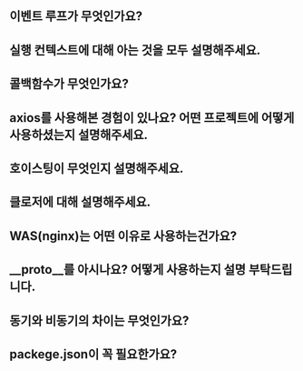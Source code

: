 ## 이벤트 루프가 무엇인가요?
## 실행 컨텍스트에 대해 아는 것을 모두 설명해주세요.
## 콜백함수가 무엇인가요?
## axios를 사용해본 경험이 있나요? 어떤 프로젝트에 어떻게 사용하셨는지 설명해주세요.
## 호이스팅이 무엇인지 설명해주세요.
## 클로저에 대해 설명해주세요.
## WAS(nginx)는 어떤 이유로 사용하는건가요?
## __proto__를 아시나요? 어떻게 사용하는지 설명 부탁드립니다.
## 동기와 비동기의 차이는 무엇인가요?
## packege.json이 꼭 필요한가요?